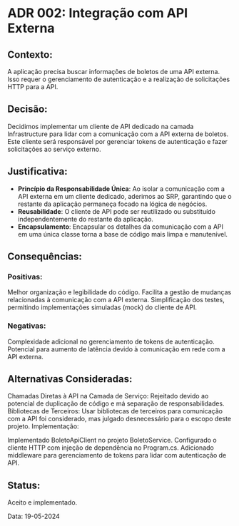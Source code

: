# ADR 002: Integração com API Externa

## Contexto:
A aplicação precisa buscar informações de boletos de uma API externa. Isso requer o gerenciamento de autenticação e a realização de solicitações HTTP para a API.

## Decisão:
Decidimos implementar um cliente de API dedicado na camada Infrastructure para lidar com a comunicação com a API externa de boletos. Este cliente será responsável por gerenciar tokens de autenticação e fazer solicitações ao serviço externo.

## Justificativa:

- **Princípio da Responsabilidade Única**: Ao isolar a comunicação com a API externa em um cliente dedicado, aderimos ao SRP, garantindo que o restante da aplicação permaneça focado na lógica de negócios.
- **Reusabilidade**: O cliente de API pode ser reutilizado ou substituído independentemente do restante da aplicação.
- **Encapsulamento**: Encapsular os detalhes da comunicação com a API em uma única classe torna a base de código mais limpa e manutenível.

## Consequências:

### Positivas:

Melhor organização e legibilidade do código.
Facilita a gestão de mudanças relacionadas à comunicação com a API externa.
Simplificação dos testes, permitindo implementações simuladas (mock) do cliente de API.

### Negativas:

Complexidade adicional no gerenciamento de tokens de autenticação.
Potencial para aumento de latência devido à comunicação em rede com a API externa.

## Alternativas Consideradas:

Chamadas Diretas à API na Camada de Serviço: Rejeitado devido ao potencial de duplicação de código e má separação de responsabilidades.
Bibliotecas de Terceiros: Usar bibliotecas de terceiros para comunicação com a API foi considerado, mas julgado desnecessário para o escopo deste projeto.
Implementação:

Implementado BoletoApiClient no projeto BoletoService.
Configurado o cliente HTTP com injeção de dependência no Program.cs.
Adicionado middleware para gerenciamento de tokens para lidar com autenticação de API.

## Status:
Aceito e implementado.

Data:
19-05-2024
